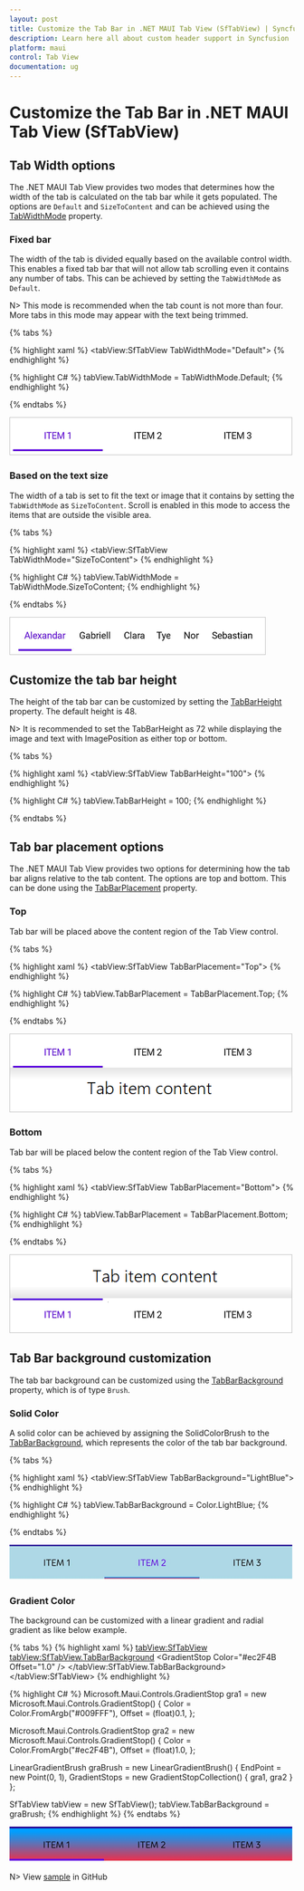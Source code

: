 ```yaml
---
layout: post
title: Customize the Tab Bar in .NET MAUI Tab View (SfTabView) | Syncfusion
description: Learn here all about custom header support in Syncfusion .NET MAUI Tab View (SfTabView) control and more.
platform: maui
control: Tab View
documentation: ug
---
```


# Customize the Tab Bar in .NET MAUI Tab View (SfTabView)

## Tab Width options

The .NET MAUI Tab View provides two modes that determines how the width of the tab is calculated on the tab bar while it gets populated. The options are `Default` and `SizeToContent` and can be achieved using the [TabWidthMode](https://help.syncfusion.com/cr/maui/Syncfusion.Maui.TabView.TabWidthMode.html) property.

### Fixed bar

The width of the tab is divided equally based on the available control width. This enables a fixed tab bar that will not allow tab scrolling even it contains any number of tabs. This can be achieved by setting the `TabWidthMode` as `Default`.

N> This mode is recommended when the tab count is not more than four. More tabs in this mode may appear with the text being trimmed.

{% tabs %}

{% highlight xaml %}
    <tabView:SfTabView TabWidthMode="Default">
{% endhighlight %}

{% highlight C# %}
     tabView.TabWidthMode = TabWidthMode.Default;
{% endhighlight %}

{% endtabs %}

![Tab Width Mode Default](images/Tab-Width-Mode-Default.png)

### Based on the text size

The width of a tab is set to fit the text or image that it contains by setting the `TabWidthMode` as `SizeToContent`. Scroll is enabled in this mode to access the items that are outside the visible area.

{% tabs %}

{% highlight xaml %}
    <tabView:SfTabView TabWidthMode="SizeToContent">
{% endhighlight %}

{% highlight C# %}
     tabView.TabWidthMode = TabWidthMode.SizeToContent;
{% endhighlight %}

{% endtabs %}

![Tab Width Mode Size to fit](images/Tab-Width-Mode-SizeToFit.png) 

## Customize the tab bar height

The height of the tab bar can be customized by setting the [TabBarHeight](https://help.syncfusion.com/cr/maui/Syncfusion.Maui.TabView.SfTabView.html#Syncfusion_Maui_TabView_SfTabView_TabBarHeight) property. The default height is 48.

N> It is recommended to set the TabBarHeight as 72 while displaying the image and text with ImagePosition as either top or bottom.

{% tabs %}

{% highlight xaml %}
    <tabView:SfTabView TabBarHeight="100">
{% endhighlight %}

{% highlight C# %}
     tabView.TabBarHeight = 100;
{% endhighlight %}

{% endtabs %}

## Tab bar placement options 

The .NET MAUI Tab View provides two options for determining how the tab bar aligns relative to the tab content. The options are top and bottom. This can be done using the [TabBarPlacement](https://help.syncfusion.com/cr/maui/Syncfusion.Maui.TabView.TabBarPlacement.html) property.

### Top

Tab bar will be placed above the content region of the Tab View control.

{% tabs %}

{% highlight xaml %}
    <tabView:SfTabView TabBarPlacement="Top">
{% endhighlight %}

{% highlight C# %}
     tabView.TabBarPlacement = TabBarPlacement.Top;
{% endhighlight %}

{% endtabs %}

![Tab Bar Placement Top](images/Tab-bar-Placement-Top.png) 

### Bottom

Tab bar will be placed below the content region of the Tab View control. 

{% tabs %}

{% highlight xaml %}
    <tabView:SfTabView TabBarPlacement="Bottom">
{% endhighlight %}

{% highlight C# %}
     tabView.TabBarPlacement = TabBarPlacement.Bottom;
{% endhighlight %}

{% endtabs %}

![Tab Bar Placement Bottom](images/Tab-bar-Placement-Bottom.png) 

## Tab Bar background customization

The tab bar background can be customized using the [TabBarBackground](https://help.syncfusion.com/cr/maui/Syncfusion.Maui.TabView.SfTabView.html#Syncfusion_Maui_TabView_SfTabView_TabBarBackground) property, which is of type `Brush`.

### Solid Color 

A solid color can be achieved by assigning the SolidColorBrush to the [TabBarBackground](https://help.syncfusion.com/cr/maui/Syncfusion.Maui.TabView.SfTabView.html#Syncfusion_Maui_TabView_SfTabView_TabBarBackground), which represents the color of the tab bar background.

{% tabs %}

{% highlight xaml %}
    <tabView:SfTabView TabBarBackground="LightBlue">
{% endhighlight %}

{% highlight C# %}
     tabView.TabBarBackground = Color.LightBlue;
{% endhighlight %}

{% endtabs %}

![Tab Bar Solid Color Bottom](images/TabBarSolidColor.png) 

### Gradient Color 

The background can be customized with a linear gradient and radial gradient as like below example.

{% tabs %}
{% highlight xaml %}
    <tabView:SfTabView>
        <tabView:SfTabView.TabBarBackground>
            <LinearGradientBrush EndPoint="0,1">
                <GradientStop Color="#009FFF" Offset="0.1" />
                <GradientStop Color="#ec2F4B Offset="1.0" />
            </LinearGradientBrush>
        </tabView:SfTabView.TabBarBackground>
    </tabView:SfTabView>
{% endhighlight %}


{% highlight C# %}
Microsoft.Maui.Controls.GradientStop gra1 = new Microsoft.Maui.Controls.GradientStop()
{
    Color = Color.FromArgb("#009FFF"),
    Offset = (float)0.1,
};

Microsoft.Maui.Controls.GradientStop gra2 = new Microsoft.Maui.Controls.GradientStop()
{
    Color = Color.FromArgb("#ec2F4B"),
    Offset = (float)1.0,
};

LinearGradientBrush graBrush = new LinearGradientBrush()
{
    EndPoint = new Point(0, 1),
    GradientStops = new GradientStopCollection() { gra1, gra2 }
};

SfTabView tabView = new SfTabView();
tabView.TabBarBackground = graBrush;
{% endhighlight %}
{% endtabs %}

![Tab Bar Gradient Color Bottom](images/TabBarGradientColor.png) 

N> View [sample](https://github.com/SyncfusionExamples/maui-tabview-samples/tree/main/TabBarCustomization) in GitHub